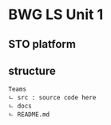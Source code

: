 # BWG LS Unit 1
## STO platform

## structure
```
Teams
ㄴ src : source code here
ㄴ docs
ㄴ README.md
```
